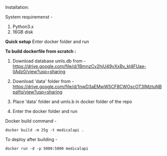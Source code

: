 Installation:

System requiremenst - 
1. Python3.x
2. 16GB disk 


<b>Quick setup</b>
Enter docker folder and run


<b>To build dockerfile from scratch :</b>
1. Download database umls.db from - 
https://drive.google.com/file/d/1BmnzCv2hjU49vXxBv_kI4FUae-lIAdz0/view?usp=sharing

2. Download 'data' folder from - 
https://drive.google.com/file/d/1nwD3aEMwW5CF8CWOscOT3IMztuNBpaYq/view?usp=sharing

3. Place 'data' folder and umls.b in docker folder of the repo<br>
4. Enter the docker folder and run

Docker build command - 
```
docker build -m 25g -t medicalapi .
```

To deploy after building - 
```
docker run -d -p 5000:5000 medicalapi
```

